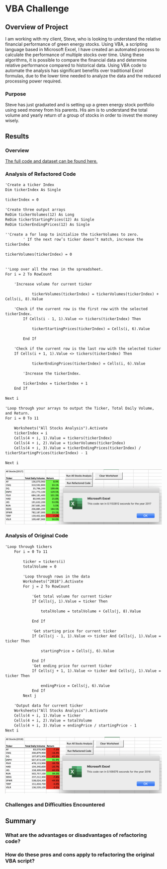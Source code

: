 # VBA Challenge

## Overview of Project
I am working with my client, Steve, who is looking to understand the relative financial performance of green energy stocks. Using VBA, a scripting language based in Microsoft Excel, I have created an automated process to calculate the performance of multiple stocks over time. Using these algorithms, it is possible to compare the financial data and determine relative performance compared to historical data. Using VBA code to automate the analysis has significant benefits over traditional Excel formulas, due to the lower time needed to analyze the data and the reduced processing power required. 
### Purpose
Steve has just graduated and is setting up a green energy stock portfolio using seed money from his parents. His aim is to understand the total volume and yearly return of a group of stocks in order to invest the money wisely. 
## Results
### Overview

[The full code and dataset can be found here.](https://github.com/luke-c-newell/stock-analysis/blob/main/VBA_Challenge.xlsm) 
### Analysis of Refactored Code
```
'Create a ticker Index
Dim tickerIndex As Single

tickerIndex = 0

'Create three output arrays
ReDim tickerVolumes(12) As Long
ReDim tickerStartingPrices(12) As Single
ReDim tickerEndingPrices(12) As Single

''Create a for loop to initialize the tickerVolumes to zero.
        ' If the next row’s ticker doesn’t match, increase the tickerIndex

tickerVolumes(tickerIndex) = 0

    
''Loop over all the rows in the spreadsheet.
For i = 2 To RowCount
    
    'Increase volume for current ticker

            tickerVolumes(tickerIndex) = tickerVolumes(tickerIndex) + Cells(i, 8).Value
    
    'Check if the current row is the first row with the selected tickerIndex.
        If Cells(i - 1, 1).Value <> tickers(tickerIndex) Then
        
            tickerStartingPrices(tickerIndex) = Cells(i, 6).Value
        
        End If
    
    'Check if the current row is the last row with the selected ticker
    If Cells(i + 1, 1).Value <> tickers(tickerIndex) Then
        
            tickerEndingPrices(tickerIndex) = Cells(i, 6).Value

        'Increase the tickerIndex.
        
        tickerIndex = tickerIndex + 1
    End If

Next i

'Loop through your arrays to output the Ticker, Total Daily Volume, and Return.
For i = 0 To 11
    
    Worksheets("All Stocks Analysis").Activate
    tickerIndex = i
    Cells(4 + i, 1).Value = tickers(tickerIndex)
    Cells(4 + i, 2).Value = tickerVolumes(tickerIndex)
    Cells(4 + i, 3).Value = tickerEndingPrices(tickerIndex) / tickerStartingPrices(tickerIndex) - 1
    
Next i
```

![alt text](https://github.com/luke-c-newell/stock-analysis/blob/main/Resources/VBA_Challenge_2017.png "VBA_Challenge_2017")

### Analysis of Original Code

```
'Loop through tickers
    For i = 0 To 11
    
        ticker = tickers(i)
        totalVolume = 0
    
        'Loop through rows in the data
        Worksheets("2018").Activate
        For j = 2 To RowCount
        
            'Get total volume for current ticker
            If Cells(j, 1).Value = ticker Then

                totalVolume = totalVolume + Cells(j, 8).Value

            End If

            'Get starting price for current ticker
            If Cells(j - 1, 1).Value <> ticker And Cells(j, 1).Value = ticker Then

                startingPrice = Cells(j, 6).Value

            End If
            'Get ending price for current ticker
            If Cells(j + 1, 1).Value <> ticker And Cells(j, 1).Value = ticker Then

                endingPrice = Cells(j, 6).Value
            End If
        Next j
   
    'Output data for current ticker
    Worksheets("All Stocks Analysis").Activate
    Cells(4 + i, 1).Value = ticker
    Cells(4 + i, 2).Value = totalVolume
    Cells(4 + i, 3).Value = endingPrice / startingPrice - 1
Next i
```

![alt text](https://github.com/luke-c-newell/stock-analysis/blob/main/Resources/VBA_Challenge_2018.png "VBA_Challenge_2018")

### Challenges and Difficulties Encountered

## Summary
### What are the advantages or disadvantages of refactoring code?

### How do these pros and cons apply to refactoring the original VBA script?


